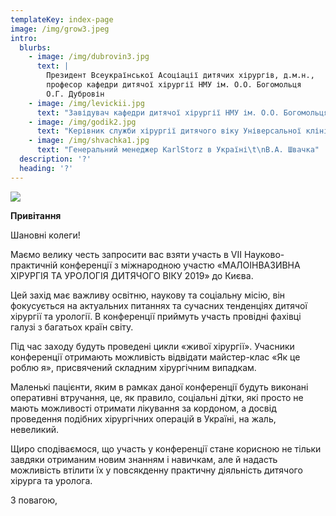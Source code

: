 ```yaml
---
templateKey: index-page
image: /img/grow3.jpeg
intro:
  blurbs:
    - image: /img/dubrovin3.jpg
      text: |
        Президент Всеукраїнської Асоціації дитячих хірургів, д.м.н., 
        професор кафедри дитячої хірургії НМУ ім. О.О. Богомольця
        О.Г. Дубровін
    - image: /img/levickii.jpg
      text: "Завідувач кафедри дитячої хірургії НМУ ім. О.О. Богомольця, \nд.м.н., професор\t\nА.Ф. Левицький \n"
    - image: /img/godik2.jpg
      text: "Керівник служби хірургії дитячого віку Універсальної клініки «Оберіг», к.м.н., асистент кафедри дитячої хірургії НМУ ім. О.О. Богомольця\t\nО.С. Годік\n"
    - image: /img/shvachka1.jpg
      text: "Генеральний менеджер KarlStorz в Україні\t\nВ.А. Швачка"
  description: '?'
  heading: '?'
---
```

![](/img/anons-conferenc_child_surgery_2019_logo.jpeg)

**Привітання**

Шановні колеги!

Маємо велику честь запросити вас взяти участь в VII Науково-практичній
конференції з міжнародною участю «МАЛОІНВАЗИВНА ХІРУРГІЯ ТА УРОЛОГІЯ
ДИТЯЧОГО ВІКУ 2019» до Києва.

Цей захід має важливу освітню, наукову та соціальну місію, він фокусується
на актуальних питаннях та сучасних тенденціях дитячої хірургії та урології.
В конференції приймуть участь провідні фахівці галузі з багатьох країн
світу. 

Під час заходу будуть проведені цикли «живої хірургії». Учасники конференції
отримають можливість відвідати майстер-клас «Як це роблю я», присвячений
складним хірургічним випадкам.

Маленькі пацієнти, яким в рамках даної конференції будуть виконані
оперативні втручання, це, як правило, соціальні дітки, які просто не мають
можливості отримати лікування за кордоном, а досвід проведення подібних
хірургічних операцій в Україні, на жаль, невеликий.

Щиро сподіваємося, що участь у конференції стане корисною не тільки завдяки отриманим новим знанням і навичкам, але й надасть можливість втілити їх у повсякденну практичну діяльність дитячого хірурга та уролога.

З повагою,
